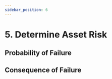 ```yaml
---
sidebar_position: 6
---
```


# 5. Determine Asset Risk 

## Probability of Failure

## Consequence of Failure

